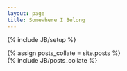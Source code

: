 ```yaml
---
layout: page
title: Somewhere I Belong
---
```

{% include JB/setup %}

{% assign posts_collate = site.posts %}  
{% include JB/posts_collate %}
